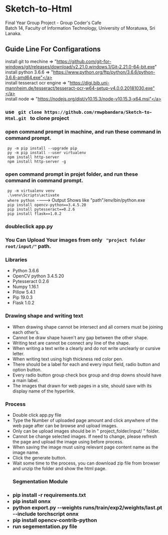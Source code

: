 # Sketch-to-Html
Final Year Group Project - Group Coder's Cafe<br>Batch 14, Faculty of Information Technology, University of Moratuwa, Sri Lanaka.

<h2>Guide Line For Configarations </h2>

install git to mechine => <a> "https://github.com/git-for-windows/git/releases/download/v2.21.0.windows.1/Git-2.21.0-64-bit.exe" </a><br>
install python 3.6.6 => <a> "https://www.python.org/ftp/python/3.6.6/python-3.6.6-amd64.exe"</a><br>
install tesseract ocr engine =><a> "https://digi.bib.uni-mannheim.de/tesseract/tesseract-ocr-w64-setup-v4.0.0.20181030.exe"</a><br>
install node => <a> "https://nodejs.org/dist/v10.15.3/node-v10.15.3-x64.msi"</a><br>

<h3> use <code> git clone https://github.com/rmwpbandara/Sketch-to-Html.git </code> to clone project</h3>
<h3>open command prompt in machine, and run these command in command prompt.</h3>
	<code> py -m pip install --upgrade pip</code><br>
	<code> py -m pip install --user virtualenv</code><br>
	<code> npm install http-server</code><br>
	<code> npm install http-server -g</code><br>
<h3>open command prompt in projet folder, and run these command in command prompt.</h3>
	<code> py -m virtualenv venv</code><br>
	<code> .\venv\Scripts\activate</code><br>
	<code> where python </code>----> Output Shows like "path"/env/bin/python.exe<br>
	<code> pip install opencv-python==3.4.5.20</code><br>
	<code> pip install pytesseract==0.2.6</code><br>
	<code> pip install flask==1.0.2</code><br>
<h3>doubleclick app.py </h3>
<h3>You Can Upload Your images from only <code> "project folder root/input/"</code>  path.</h3>

<h3>Libraries</h3>
<ul> 
	<li>Python 3.6.6</li>
	<li>OpenCV python 3.4.5.20</li>
	<li>Pytesseract 0.2.6</li>
	<li>Numpy 1.16.1</li>
	<li>Pillow 5.4.1</li>
	<li>Pip 19.0.3</li>
	<li>Flask 1.0.2</li>
</ul>
<h3>Drawing shape and writing text</h3>
<ul>
	<li>When drawing shape cannot be intersect and all corners must be joining each other’s.</li>
	<li>Cannot be draw shape haven't any gap between the other shape.</li>
	<li>Writing text are cannot be connect any line of the shape.</li>
	<li>When writing a text write a clearly and do not write unclearly or cursive letter.</li>
	<li>When writing text using high thickness red color pen. </li>
	<li>There should be a label for each and every input field, radio button and option button.</li> 
	<li>Every radio button group check box group and drop downs should have a main label.</li>
	<li>The images that drawn for web pages in a site, should save with its display name of the hyperlink.</li>
</ul>
<h3>Process</h3>
<ul>
	<li>Double click app.py file</li>
	<li>Type the Number of uploaded page amount and click anywhere of the web page after can be browse and upload images.</li>
	<li>Only can be upload images should be in " project_folder/input/ " folder.</li>
	<li>Cannot be change selected images. If need to change, please refresh the page and upload the image using before process.</li>
	<li>When saving the image must using relevant page content name as the image name.</li>
	<li>Click the generate button.</li>
	<li>Wait some time to the process, you can download zip file from browser and unzip the folder and show the html page.</li>
</ul>
<ul>
<h3>Segmentation Module<h3>
<li>pip install -r requirements.txt</li>
<li>pip install onnx</li>
<li>python export.py --weights runs/train/exp2/weights/last.pt --include torchscript onnx</li>
<li>pip install opencv-contrib-python</li>
<li>run segementation.py file</li>
</ul>
